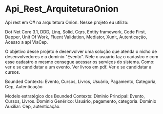 # Api_Rest_ArquiteturaOnion
Api rest em C# na arquitetura Onion.
Nesse projeto eu utilizo:

Dot Net Core 3.1, DDD, Linq, Solid, Cqrs, Entity framework, Code First, Dapper, Unit Of Work, Fluent Validation, Mediator, Xunit, Autenticação, Acesso a api ViaCep.

O objetivo desse projeto é desenvolver uma solução que atenda o nicho de desenvolvedores e o dominio "Evento". Nele o usuário faz o cadastro e com esse cadastro o mesmo consegue acessar os serviços do sistema. Como: ver e se candidatar a um evento. Ver livros em pdf. Ver e se candidatar a cursos. 

Bounded Contexts:
Evento, Cursos, Livros, Usuário, Pagamento, Categoria, Cep, Autenticação

Modelo estratégico dos Bounded Contexts: 
Diminio Principal: Evento, Cursos, Livros.
Dominio Genérico: Usuário, pagamento, categoria.
Dominio Auxiliar: Cep, autenticação.
